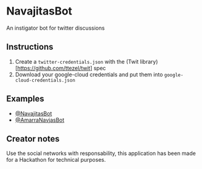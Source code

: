 # NavajitasBot

An instigator bot for twitter discussions

## Instructions

1. Create a `twitter-credentials.json` with the (Twit library)[https://github.com/ttezel/twit] spec
2. Download your google-cloud credentials and put them into `google-cloud-credentials.json`

## Examples

- [@NavajitasBot](https://twitter.com/NavajitasBot/with_replies)
- [@AmarraNavjasBot](https://twitter.com/amarranavjasbot/with_replies)

## Creator notes
Use the social networks with responsability, this application has been made for a Hackathon for technical purposes.


